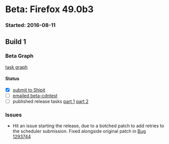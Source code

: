 # Beta: Firefox 49.0b3

### Started: 2016-08-11

## Build 1

### Beta Graph
[task graph](https://tools.taskcluster.net/task-group-inspector/#WaNQSHErSSSgKN0kEuK3KQ)


#### Status
- [x] [submit to Shipit](https://wiki.mozilla.org/Release:Release_Automation_on_Mercurial:Starting_a_Release#Submit_to_Ship_It)
- [ ] [emailed beta-cdntest](../how-tos/relpro.md#1-email-drivers-re-release-live-on-test-channel)
- [ ] published release tasks [part 1](../how-tos/relpro.md#3-publish-release) [part 2](../how-tos/relpro.md#4-post-release-step)

### Issues
- Hit an issue starting the release, due to a botched patch to add retries to the scheduler submission. Fixed alongside original patch in [Bug 1293744](https://bugzil.la/1293744)



